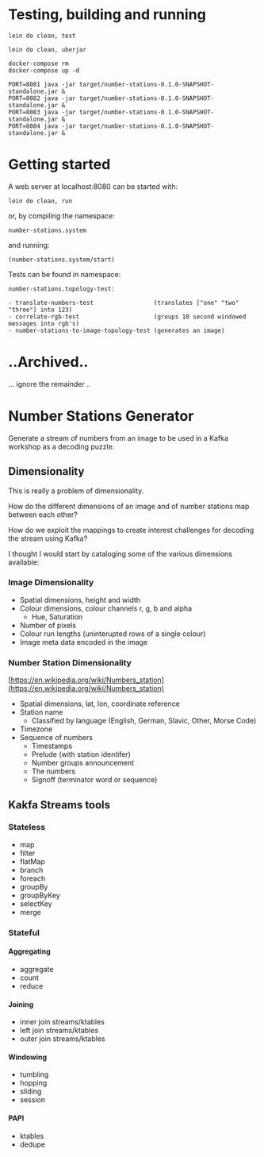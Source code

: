 # Testing, building and running

    lein do clean, test

    lein do clean, uberjar

    docker-compose rm
    docker-compose up -d

    PORT=8081 java -jar target/number-stations-0.1.0-SNAPSHOT-standalone.jar &
    PORT=8082 java -jar target/number-stations-0.1.0-SNAPSHOT-standalone.jar &
    PORT=8083 java -jar target/number-stations-0.1.0-SNAPSHOT-standalone.jar &
    PORT=8084 java -jar target/number-stations-0.1.0-SNAPSHOT-standalone.jar &

# Getting started

A web server at localhost:8080 can be started with:

    lein do clean, run

or, by compiling the namespace:

    number-stations.system

and running:

    (number-stations.system/start)

Tests can be found in namespace:

    number-stations.topology-test:

    - translate-numbers-test                 (translates ["one" "two" "three"] into 123)
    - correlate-rgb-test                     (groups 10 second windowed messages into rgb's)
    - number-stations-to-image-topology-test (generates an image)

# ..Archived..

... ignore the remainder ..

# Number Stations Generator

Generate a stream of numbers from an image to be used in a Kafka workshop as a decoding puzzle.

## Dimensionality

This is really a problem of dimensionality.

How do the different dimensions of an image and of number stations map between each other?

How do we exploit the mappings to create interest challenges for decoding the stream using Kafka?

I thought I would start by cataloging some of the various dimensions available:

### Image Dimensionality

* Spatial dimensions, height and width
* Colour dimensions, colour channels r, g, b and alpha
  - Hue, Saturation
* Number of pixels
* Colour run lengths (uninterupted rows of a single colour)
* Image meta data encoded in the image

### Number Station Dimensionality

[https://en.wikipedia.org/wiki/Numbers_station](https://en.wikipedia.org/wiki/Numbers_station)

* Spatial dimensions, lat, lon, coordinate reference
* Station name
  - Classified by language (English, German, Slavic, Other, Morse Code)
* Timezone
* Sequence of numbers
  - Timestamps
  - Prelude (with station identifer)
  - Number groups announcement
  - The numbers
  - Signoff (terminator word or sequence)

## Kakfa Streams tools

### Stateless

* map
* filter
* flatMap
* branch
* foreach
* groupBy
* groupByKey
* selectKey
* merge

### Stateful

#### Aggregating

* aggregate
* count
* reduce

#### Joining

* inner join streams/ktables
* left join streams/ktables
* outer join streams/ktables

#### Windowing

* tumbling
* hopping
* sliding
* session

#### PAPI

* ktables
* dedupe
